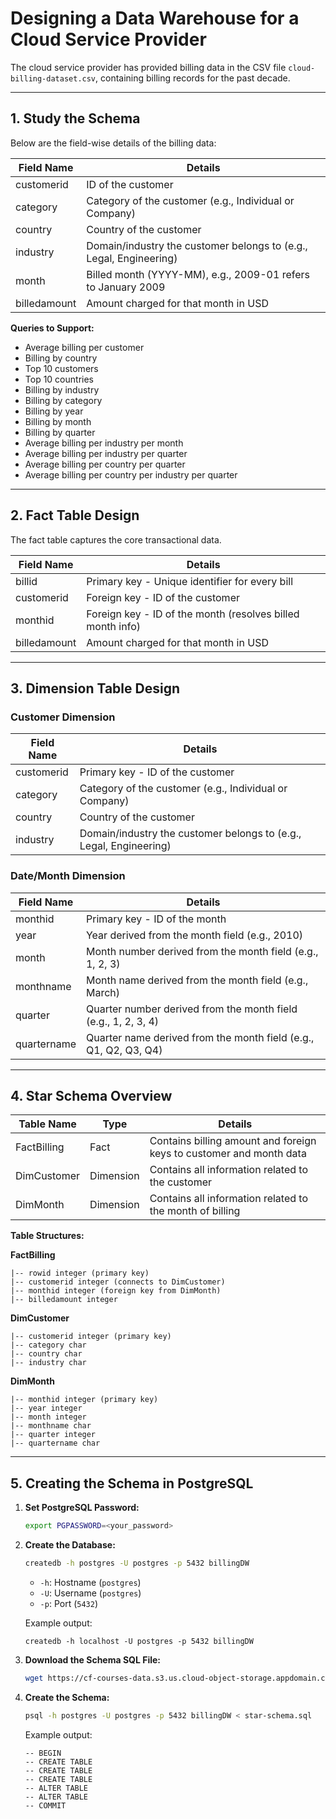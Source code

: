# Designing a Data Warehouse for a Cloud Service Provider

The cloud service provider has provided billing data in the CSV file `cloud-billing-dataset.csv`, containing billing records for the past decade.

---

## 1. Study the Schema

Below are the field-wise details of the billing data:

| Field Name   | Details                                                                 |
|--------------|-------------------------------------------------------------------------|
| customerid   | ID of the customer                                                      |
| category     | Category of the customer (e.g., Individual or Company)                  |
| country      | Country of the customer                                                 |
| industry     | Domain/industry the customer belongs to (e.g., Legal, Engineering)      |
| month        | Billed month (YYYY-MM), e.g., 2009-01 refers to January 2009            |
| billedamount | Amount charged for that month in USD                                    |

**Queries to Support:**
- Average billing per customer
- Billing by country
- Top 10 customers
- Top 10 countries
- Billing by industry
- Billing by category
- Billing by year
- Billing by month
- Billing by quarter
- Average billing per industry per month
- Average billing per industry per quarter
- Average billing per country per quarter
- Average billing per country per industry per quarter

---

## 2. Fact Table Design

The fact table captures the core transactional data.

| Field Name   | Details                                                                 |
|--------------|-------------------------------------------------------------------------|
| billid       | Primary key - Unique identifier for every bill                          |
| customerid   | Foreign key - ID of the customer                                        |
| monthid      | Foreign key - ID of the month (resolves billed month info)              |
| billedamount | Amount charged for that month in USD                                    |

---

## 3. Dimension Table Design

### Customer Dimension

| Field Name   | Details                                                                 |
|--------------|-------------------------------------------------------------------------|
| customerid   | Primary key - ID of the customer                                        |
| category     | Category of the customer (e.g., Individual or Company)                  |
| country      | Country of the customer                                                 |
| industry     | Domain/industry the customer belongs to (e.g., Legal, Engineering)      |

### Date/Month Dimension

| Field Name   | Details                                                                 |
|--------------|-------------------------------------------------------------------------|
| monthid      | Primary key - ID of the month                                           |
| year         | Year derived from the month field (e.g., 2010)                          |
| month        | Month number derived from the month field (e.g., 1, 2, 3)               |
| monthname    | Month name derived from the month field (e.g., March)                   |
| quarter      | Quarter number derived from the month field (e.g., 1, 2, 3, 4)          |
| quartername  | Quarter name derived from the month field (e.g., Q1, Q2, Q3, Q4)        |

---

## 4. Star Schema Overview

| Table Name   | Type       | Details                                                                 |
|--------------|------------|-------------------------------------------------------------------------|
| FactBilling  | Fact       | Contains billing amount and foreign keys to customer and month data     |
| DimCustomer  | Dimension  | Contains all information related to the customer                        |
| DimMonth     | Dimension  | Contains all information related to the month of billing                |

**Table Structures:**

**FactBilling**
```
|-- rowid integer (primary key)
|-- customerid integer (connects to DimCustomer)
|-- monthid integer (foreign key from DimMonth)
|-- billedamount integer
```

**DimCustomer**
```
|-- customerid integer (primary key)
|-- category char
|-- country char
|-- industry char
```

**DimMonth**
```
|-- monthid integer (primary key)
|-- year integer
|-- month integer
|-- monthname char
|-- quarter integer
|-- quartername char
```

---

## 5. Creating the Schema in PostgreSQL

1. **Set PostgreSQL Password:**
    ```bash
    export PGPASSWORD=<your_password>
    ```

2. **Create the Database:**
    ```bash
    createdb -h postgres -U postgres -p 5432 billingDW
    ```

    - `-h`: Hostname (`postgres`)
    - `-U`: Username (`postgres`)
    - `-p`: Port (`5432`)

    Example output:
    ```
    createdb -h localhost -U postgres -p 5432 billingDW
    ```

3. **Download the Schema SQL File:**
    ```bash
    wget https://cf-courses-data.s3.us.cloud-object-storage.appdomain.cloud/IBM-DB0260EN-SkillsNetwork/labs/Working%20with%20Facts%20and%20Dimension%20Tables/star-schema.sql
    ```

4. **Create the Schema:**
    ```bash
    psql -h postgres -U postgres -p 5432 billingDW < star-schema.sql
    ```

    Example output:
    ```
    -- BEGIN
    -- CREATE TABLE
    -- CREATE TABLE
    -- CREATE TABLE
    -- ALTER TABLE
    -- ALTER TABLE
    -- COMMIT
    ```